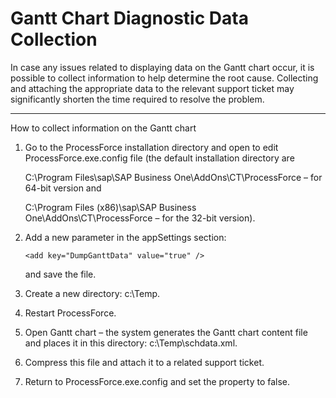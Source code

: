 # Gantt Chart Diagnostic Data Collection

In case any issues related to displaying data on the Gantt chart occur, it is possible to collect information to help determine the root cause. Collecting and attaching the appropriate data to the relevant support ticket may significantly shorten the time required to resolve the problem.

---

How to collect information on the Gantt chart

1. Go to the ProcessForce installation directory and open to edit ProcessForce.exe.config file (the default installation directory are

    C:\Program Files\sap\SAP Business One\AddOns\CT\ProcessForce – for 64-bit version and

    C:\Program Files (x86)\sap\SAP Business One\AddOns\CT\ProcessForce – for the 32-bit version).

2. Add a new parameter in the appSettings section:

    ```
    <add key="DumpGanttData" value="true" />
    ```

    and save the file.

3. Create a new directory: c:\Temp\.

4. Restart ProcessForce.

5. Open Gantt chart – the system generates the Gantt chart content file and places it in this directory: c:\Temp\schdata.xml.

6. Compress this file and attach it to a related support ticket.

7. Return to ProcessForce.exe.config and set the property to false.
